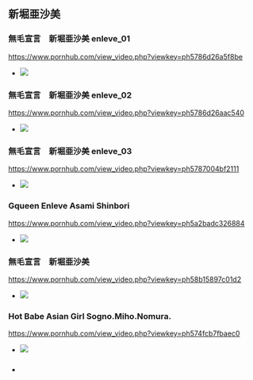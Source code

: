 ## 新堀亜沙美
### 無毛宣言　新堀亜沙美 enleve_01
https://www.pornhub.com/view_video.php?viewkey=ph5786d26a5f8be
- ![](https://ci.phncdn.com/videos/201607/14/82185711/original/(m=ecuKGgaaaa)(mh=SlxGLgVXWV0DImNY)8.jpg)
### 無毛宣言　新堀亜沙美 enleve_02
https://www.pornhub.com/view_video.php?viewkey=ph5786d26aac540
- ![](https://ci.phncdn.com/videos/201607/14/82185641/original/(m=ecuKGgaaaa)(mh=kQKFbeWVVjSb2MFr)10.jpg)
### 無毛宣言　新堀亜沙美 enleve_03
https://www.pornhub.com/view_video.php?viewkey=ph5787004bf2111
- ![](https://ci.phncdn.com/videos/201607/14/82198761/original/(m=ecuKGgaaaa)(mh=-BQOaUqoSmdZWr0I)11.jpg)
### Gqueen Enleve Asami Shinbori
https://www.pornhub.com/view_video.php?viewkey=ph5a2badc326884
- ![](https://ci.phncdn.com/videos/201712/09/144667922/original/(m=ecuKGgaaaa)(mh=eaLhoLJqhYAm1sAQ)10.jpg)
### 無毛宣言　新堀亜沙美
https://www.pornhub.com/view_video.php?viewkey=ph58b15897c01d2
- ![](https://ci.phncdn.com/videos/201702/25/107521902/original/(m=ecuKGgaaaa)(mh=AYaWC4v_wkHka6Tk)10.jpg)
### Hot Babe Asian Girl Sogno.Miho.Nomura.
https://www.pornhub.com/view_video.php?viewkey=ph574fcb7fbaec0
- ![](https://ci.phncdn.com/videos/201606/02/78358511/original/(m=ecuKGgaaaa)(mh=pkE9TlMqXyHv8NB4)13.jpg)
### 

- ![]()
